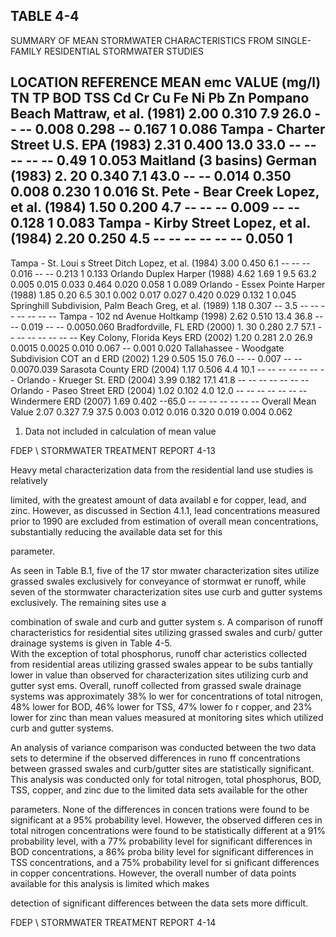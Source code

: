 ## TABLE  4-4 
 
SUMMARY  OF  MEAN  STORMWATER  CHARACTERISTICS 
FROM  SINGLE-FAMILY  RESIDENTIAL  STORMWATER  STUDIES 
 
LOCATION 
REFERENCE 
MEAN emc VALUE (mg/l) 
TN 
TP 
BOD 
TSS 
Cd 
Cr 
Cu 
Fe 
Ni 
Pb 
Zn 
Pompano Beach 
Mattraw, et al. 
(1981) 
2.00 0.310 7.9 26.0 -- -- 0.008 0.298 -- 0.167
1
 0.086 
Tampa - Charter Street 
U.S. EPA 
(1983) 
2.31 0.400 13.0 33.0 -- -- -- -- -- 0.49
1
 0.053 
Maitland (3 basins) German (1983) 2.
20 0.340 7.1 43.0 -- -- 
0.014 0.350 0.008 0.230
1
 0.016 
St. Pete - Bear Creek 
Lopez, et al. 
(1984) 
1.50 0.200 4.7 -- -- -- 0.009 -- -- 0.128
1
 0.083 
Tampa - Kirby Street 
Lopez, et al. 
(1984) 
2.20 0.250 4.5 -- -- -- -- -- -- 0.050
1
 -- 
Tampa - St. Loui s 
Street Ditch 
Lopez, et al. 
(1984) 
3.00 0.450 6.1 -- -- -- 0.016 -- -- 0.213
1
 0.133 
Orlando Duplex Harper (1988) 4.62 1.69
1
 9.5 63.2 0.005 0.015 0.033 0.464 0.020 0.058
1
 0.089 
Orlando - Essex Pointe Harper (1988) 1.85 0.20 6.5 30.1 0.002 0.017 0.027 0.420 0.029 0.132
1
 0.045 
Springhill Subdivision, 
Palm Beach 
Greg, et al. 
(1989) 
1.18 0.307 -- 3.5 -- -- -- -- -- -- -- 
Tampa - 102
nd
 Avenue 
Holtkamp 
(1998) 
2.62 0.510 13.4 36.8 -- -- 0.019 -- -- 0.0050.060 
Bradfordville, FL ERD (2000) 1.
30 0.280 2.7 57.1 -- -- -- -- -- -- -- 
Key Colony, Florida 
Keys 
ERD (2002) 1.20 0.281 2.0 26.9 0.0015 0.0025 0.010 0.067 -- 0.001 0.020 
Tallahassee - 
Woodgate Subdivision 
COT an d  ERD 
(2002) 
1.29 0.505 15.0 76.0 -- -- 0.007 -- -- 0.0070.039 
Sarasota County ERD (2004) 1.17 0.506 4.4 10.1 -- -- -- -- -- -- -- 
Orlando - Krueger St. ERD (2004) 3.99 0.182 17.1 41.8 -- -- -- -- -- -- -- 
Orlando - Paseo Street ERD (2004) 1.02 0.102 4.0 12.0 -- -- -- -- -- -- -- 
Windermere ERD (2007) 1.69 0.402 --65.0 -- -- -- -- -- -- -- 
Overall Mean Value 2.07 0.327 7.9 37.5 0.003 0.012 0.016 0.320 0.019 0.004 0.062 
 
 
1.  Data not included in calculation of mean value 
 

FDEP \ STORMWATER  TREATMENT  REPORT 
4-13 
 

 
 Heavy metal characterization data from the residential land use studies is relatively 

limited, with the greatest amount of data availabl
e for copper, lead, and zinc.  However, as 
discussed in Section 4.1.1, lead concentrations
 measured prior to 1990 are excluded from 
estimation of overall mean concentrations, substantially reducing the available data set for this 

parameter. 

 

 As seen in Table B.1, five of the 17 stor
mwater characterization sites utilize grassed 
swales exclusively for conveyance of stormwat
er runoff, while seven of the stormwater 
characterization sites use curb and gutter systems exclusively.  The remaining sites use a 

combination of swale and curb and gutter system
s.  A comparison of runoff characteristics for 
residential sites utilizing grassed swales and curb/
gutter drainage systems is given in Table 4-5.  
With the exception of total phosphorus, runoff char
acteristics collected from residential areas 
utilizing grassed swales appear to be subs
tantially lower in value than observed for 
characterization sites utilizing curb and gutter syst
ems.  Overall, runoff collected from grassed 
swale drainage systems was approximately 38% lo
wer for concentrations of total nitrogen, 48% 
lower for BOD, 46% lower for TSS, 47% lower fo
r copper, and 23% lower for zinc than mean 
values measured at monitoring sites which utilized curb and gutter systems. 

 

 An analysis of variance comparison was 
conducted between the two data sets to 
determine if the observed differences in runo
ff concentrations between grassed swales and 
curb/gutter sites are statistically significant.  
This analysis was conducted only for total nitrogen, 
total phosphorus, BOD, TSS, copper, and zinc due to the limited data sets available for the other 

parameters.  None of the differences in concen
trations were found to 
be significant at a 95% 
probability level.  However, the observed differen
ces in total nitrogen concentrations were found 
to be statistically different at a 91% probability 
level, with a 77% probability level for significant 
differences in BOD concentrations, a 86% proba
bility level for significant differences in TSS 
concentrations, and a 75% probability level for si
gnificant differences in copper concentrations. 
However, the overall number of data points available for this analysis is limited which makes 

detection of significant differences between the data sets more difficult.  

FDEP \ STORMWATER  TREATMENT  REPORT 
4-14
